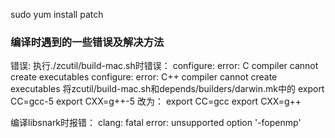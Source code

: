 sudo yum install patch


### 编译时遇到的一些错误及解决方法
错误: 执行./zcutil/build-mac.sh时错误：
configure: error: C compiler cannot create executables
configure: error: C++ compiler cannot create executables
将zcutil/build-mac.sh和depends/builders/darwin.mk中的
export CC=gcc-5
export CXX=g++-5
改为：
export CC=gcc
export CXX=g++

编译libsnark时报错：
clang: fatal error: unsupported option '-fopenmp'
